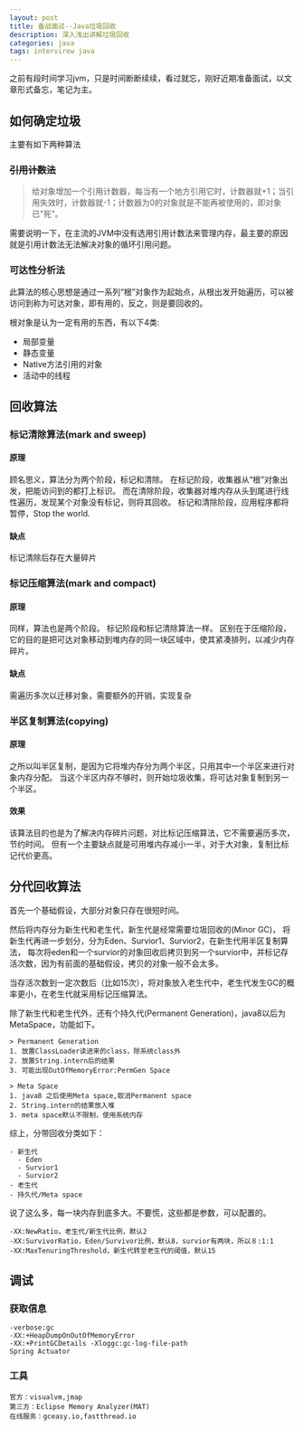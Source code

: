 ```yaml
---
layout: post
title: 备战面试--Java垃圾回收
description: 深入浅出讲解垃圾回收
categories: java
tags: intervirew java
---
```


之前有段时间学习jvm，只是时间断断续续，看过就忘，刚好近期准备面试，以文章形式备忘，笔记为主。

## 如何确定垃圾

主要有如下两种算法

### ~~引用计数法~~

> 给对象增加一个引用计数器，每当有一个地方引用它时，计数器就+1；当引用失效时，计数器就-1；计数器为0的对象就是不能再被使用的，即对象已”死”。

需要说明一下，在主流的JVM中没有选用引用计数法来管理内存，最主要的原因就是引用计数法无法解决对象的循环引用问题。

### 可达性分析法

此算法的核心思想是通过一系列“根”对象作为起始点，从根出发开始遍历，可以被访问到称为可达对象，即有用的，反之，则是要回收的。

根对象是认为一定有用的东西，有以下4类:
- 局部变量
- 静态变量
- Native方法引用的对象
- 活动中的线程

## 回收算法

### 标记清除算法(mark and sweep)

#### 原理

顾名思义，算法分为两个阶段，标记和清除。
在标记阶段，收集器从“根”对象出发，把能访问到的都打上标识。
而在清除阶段，收集器对堆内存从头到尾进行线性遍历，发现某个对象没有标记，则将其回收。
标记和清除阶段，应用程序都将暂停，Stop the world.

#### 缺点

标记清除后存在大量碎片

### 标记压缩算法(mark and compact)

#### 原理

同样，算法也是两个阶段。
标记阶段和标记清除算法一样。
区别在于压缩阶段，它的目的是把可达对象移动到堆内存的同一块区域中，使其紧凑排列，以减少内存碎片。

#### 缺点

需遍历多次以迁移对象，需要额外的开销，实现复杂

### 半区复制算法(copying)

#### 原理

之所以叫半区复制，是因为它将堆内存分为两个半区，只用其中一个半区来进行对象内存分配。
当这个半区内存不够时，则开始垃圾收集，将可达对象复制到另一个半区。

#### 效果

该算法目的也是为了解决内存碎片问题，对比标记压缩算法，它不需要遍历多次，节约时间。
但有一个主要缺点就是可用堆内存减小一半，对于大对象，复制比标记代价更高。

## 分代回收算法

首先一个基础假设，大部分对象只存在很短时间。

然后将内存分为新生代和老生代，新生代是经常需要垃圾回收的(Minor GC)，
将新生代再进一步划分，分为Eden、Survior1、Survior2，在新生代用半区复制算法，
每次将eden和一个survior的对象回收后拷贝到另一个survior中，并标记存活次数，因为有前面的基础假设，拷贝的对象一般不会太多。

当存活次数到一定次数后（比如15次），将对象放入老生代中，老生代发生GC的概率更小，在老生代就采用标记压缩算法。

除了新生代和老生代外，还有个持久代(Permanent Generation)，java8以后为MetaSpace，功能如下。
```
> Permanent Generation
1. 放置ClassLoader读进来的class，除系统class外
2. 放置String.intern后的结果
3. 可能出现OutOfMemoryError:PermGen Space

> Meta Space
1. java8 之后使用Meta space,取消Permanent space
2. String.intern的结果放入堆
3. meta space默认不限制，使用系统内存
```
综上，分带回收分类如下：

```
- 新生代
  - Eden
  - Survior1
  - Survior2
- 老生代
- 持久代/Meta space
```

说了这么多，每一块内存到底多大。不要慌，这些都是参数，可以配置的。

```
-XX:NewRatio，老生代/新生代比例，默认2
-XX:SurvivorRatio，Eden/Survivor比例，默认8，survior有两块，所以８:1:1
-XX:MaxTenuringThreshold，新生代转至老生代的阈值，默认15
```

## 调试

### 获取信息
```
-verbose:gc
-XX:+HeapDumpOnOutOfMemoryError
-XX:+PrintGCDetails -Xloggc:gc-log-file-path
Spring Actuator
```

### 工具
```
官方：visualvm,jmap
第三方：Eclipse Memory Analyzer(MAT)
在线服务：gceasy.io,fastthread.io
```